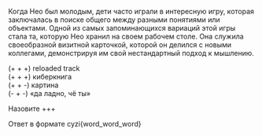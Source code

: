 Когда Нео был молодым, дети часто играли в интересную игру, которая заключалась в поиске общего между разными понятиями или объектами. Одной из самых запоминающихся вариаций этой игры стала та, которую Нео хранил на своем рабочем столе. Она служила своеобразной визитной карточкой, которой он делился с новыми коллегами, демонстрируя им свой нестандартный подход к мышлению.

(+ + +) reloaded track  
(+ + +) киберкнига  
(+ + -) картина  
(- + -) «да ладно, чё ты»

Назовите +++

Ответ в формате cyzi{word_word_word}